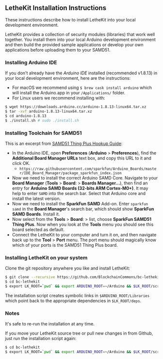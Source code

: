 ## LetheKit Installation Instructions

These instructions describe how to install LetheKit into your local
development environment.

LetheKit provides a collection of security modules (libraries) that
work well together. You install them into your local Arduino
development environment and then build the provided sample applications or
develop your own applications before uploading them to your SAMD51.


### Installing Arduino IDE

If you don't already have the *Arduino IDE* installed (recommended v1.8.13) in your local development environment, here are the instructions:

- For macOS we recommend using `$ brew cask install arduino` which will install the Arduino.app in your `/Applications/` folder.
- For Linux users we recommend installing with:
```bash
$ wget https://downloads.arduino.cc/arduino-1.8.13-linux64.tar.xz
$ tar -xvf arduino-1.8.13-linux64.tar.xz
$ cd arduino-1.8.13
$ ./install.sh # sudo ./install.sh
```

### Installing Toolchain for SAMD51

This is an excerpt from [SAMD51 Thing Plus Hookup Guide](https://learn.sparkfun.com/tutorials/samd51-thing-plus-hookup-guide/setting-up-the-arduino-ide):

- In the Arduino IDE, open **Preferences** (**Arduino** > **Preferences**), find the  **Additional Board Manager URLs** text box, and copy this  URL to it and click OK.
  -  `https://raw.githubusercontent.com/sparkfun/Arduino_Boards/master/IDE_Board_Manager/package_sparkfun_index.json`
- Now we need to install the correct Arduino SAMD Core. Navigate to your **Board Manager** (**Tools** > **Board**: > **Boards Manager...**), then find an entry for **Arduino SAMD Boards (32-bits ARM Cortex-M0+)**. It may help to enter `SAMD` into the search bar. Select that Arduino core and install the latest version.
- Now we need to install the **SparkFun SAMD** Add-on. Enter `sparkfun samd` in the **Board Manager**'s search bar, which should show **SparkFun SAMD Boards**. Install it.
- Now select from the **Tools** > **Board**: > list, choose **SparkFun SAMD51 Thing Plus**. Now when you look at the **Tools** menu you should see this board selected as default.
- Connect the LetheKit to your computer and turn it on, and then navigate back up to the **Tool** > **Port** menu. The port menu should magically know which of your ports is the SAMD51 Thing Plus board.

### Installing LetheKit on your system

Clone the git repository anywhere you like and install LetheKit:

```bash
$ git clone --recursive https://github.com/BlockchainCommons/bc-lethekit
$ cd bc-lethekit
$ export LK_ROOT=`pwd` && export ARDUINO_ROOT=~/Arduino && $LK_ROOT/scripts/install-lethekit $LK_ROOT $ARDUINO_ROOT
```

The installation script creates symbolic links in
`$ARDUINO_ROOT/Libraries` which point back to the appropriate
dependencies in `$LK_ROOT/deps`.

### Notes

It's safe to re-run the installation at any time.

If you move your LetheKit source tree or pull new changes in from Github, just run the installation
script again:

```bash
$ cd bc-lethekit
$ export LK_ROOT=`pwd` && export ARDUINO_ROOT=~/Arduino && $LK_ROOT/scripts/install-lethekit $LK_ROOT $ARDUINO_ROOT
```

<!-- TODO
If you want to uninstall LetheKit use the installation script with
the `--uninstall` option:

    # Uninstall LetheKit
    # FIXME - implement this!
    $LK_ROOT/scripts/install-lethekit --uninstall $LK_ROOT $ARDUINO_ROOT

It's safe to move your Arduino sketchbook at any time; LetheKit
should remain installed.

If you upgrade LetheKit in the future use the `--upgrade` option to
the install script after upgrading LetheKit:

    # After upgrading LetheKit
    # FIXME - implement this!
    $LK_ROOT/scripts/install-lethekit --upgrade $LK_ROOT $ARDUINO_ROOT
-->

